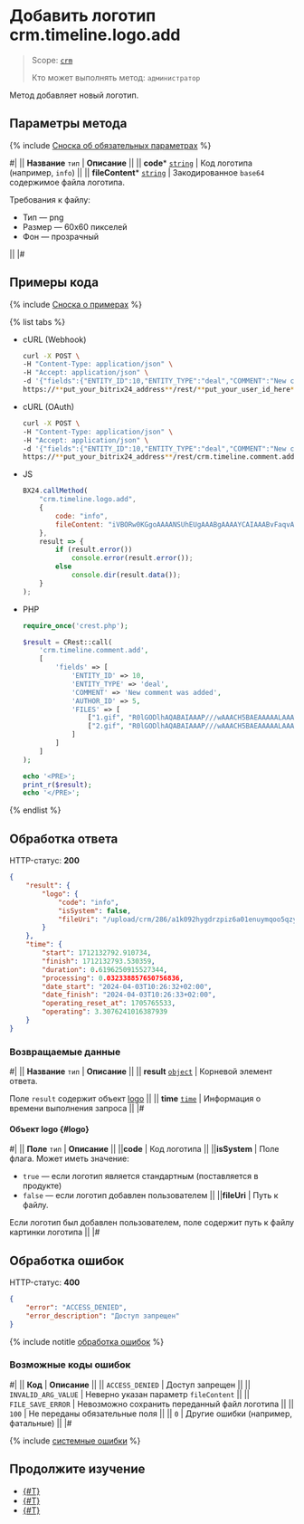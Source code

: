 # Добавить логотип crm.timeline.logo.add

> Scope: [`crm`](../../../../scopes/permissions.md)
>
> Кто может выполнять метод: `администратор`

Метод добавляет новый логотип.

## Параметры метода

{% include [Сноска об обязательных параметрах](../../../../../_includes/required.md) %}

#|
|| **Название**
`тип` | **Описание** ||
|| **code***
[`string`](../../../../data-types.md) | Код логотипа (например, `info`) ||
|| **fileContent***
[`string`](../../../../data-types.md) | Закодированное `base64` содержимое файла логотипа.

Требования к файлу:

- Тип — png
- Размер — 60x60 пикселей
- Фон — прозрачный 

||
|#

## Примеры кода

{% include [Сноска о примерах](../../../../../_includes/examples.md) %}

{% list tabs %}

- cURL (Webhook)

    ```bash
    curl -X POST \
    -H "Content-Type: application/json" \
    -H "Accept: application/json" \
    -d '{"fields":{"ENTITY_ID":10,"ENTITY_TYPE":"deal","COMMENT":"New comment was added","AUTHOR_ID":5,"FILES":[["1.gif","R0lGODlhAQABAIAAAP///wAAACH5BAEAAAAALAAAAAABAAEAAAICRAEAOw=="],["2.gif","R0lGODlhAQABAIAAAP///wAAACH5BAEAAAAALAAAAAABAAEAAAICRAEAOw=="]]}}' \
    https://**put_your_bitrix24_address**/rest/**put_your_user_id_here**/**put_your_webbhook_here**/crm.timeline.comment.add
    ```

- cURL (OAuth)

    ```bash
    curl -X POST \
    -H "Content-Type: application/json" \
    -H "Accept: application/json" \
    -d '{"fields":{"ENTITY_ID":10,"ENTITY_TYPE":"deal","COMMENT":"New comment was added","AUTHOR_ID":5,"FILES":[["1.gif","R0lGODlhAQABAIAAAP///wAAACH5BAEAAAAALAAAAAABAAEAAAICRAEAOw=="],["2.gif","R0lGODlhAQABAIAAAP///wAAACH5BAEAAAAALAAAAAABAAEAAAICRAEAOw=="]]},"auth":"**put_access_token_here**"}' \
    https://**put_your_bitrix24_address**/rest/crm.timeline.comment.add
    ```

- JS

    ```js
    BX24.callMethod(
        "crm.timeline.logo.add",
        {
            code: "info",
            fileContent: "iVBORw0KGgoAAAANSUhEUgAAABgAAAAYCAIAAABvFaqvAAABhWlDQ1BJQ0MgcHJvZmlsZQAAKJF9kT1Iw0AcxV9TRdGqgx1UHDLUgmBBVMRRq1CECqFWaNXB5NIvaNKQpLg4Cq4FBz8Wqw4uzro6uAqC4AeIo5OToouU",
        },
        result => {
            if (result.error())
                console.error(result.error());
            else
                console.dir(result.data());
        }
    );
    ```

- PHP

    ```php
    require_once('crest.php');

    $result = CRest::call(
        'crm.timeline.comment.add',
        [
            'fields' => [
                'ENTITY_ID' => 10,
                'ENTITY_TYPE' => 'deal',
                'COMMENT' => 'New comment was added',
                'AUTHOR_ID' => 5,
                'FILES' => [
                    ["1.gif", "R0lGODlhAQABAIAAAP///wAAACH5BAEAAAAALAAAAAABAAEAAAICRAEAOw=="],
                    ["2.gif", "R0lGODlhAQABAIAAAP///wAAACH5BAEAAAAALAAAAAABAAEAAAICRAEAOw=="]
                ]
            ]
        ]
    );

    echo '<PRE>';
    print_r($result);
    echo '</PRE>';
    ```

{% endlist %}

## Обработка ответа

HTTP-статус: **200**

```json
{
    "result": {
        "logo": {
            "code": "info",
            "isSystem": false,
            "fileUri": "/upload/crm/286/a1k092hygdrzpiz6a01enuymqoo5qzym/ou0akdwnbxalzk9hgfme39nbvtozblew"
        }
    },
    "time": {
        "start": 1712132792.910734,
        "finish": 1712132793.530359,
        "duration": 0.6196250915527344,
        "processing": 0.032338857650756836,
        "date_start": "2024-04-03T10:26:32+02:00",
        "date_finish": "2024-04-03T10:26:33+02:00",
        "operating_reset_at": 1705765533,
        "operating": 3.3076241016387939
    }
}
```

### Возвращаемые данные

#|
|| **Название**
`тип` | **Описание** ||
|| **result**
[`object`](../../../../data-types.md) | Корневой элемент ответа.

Поле `result` содержит объект [logo](#logo) ||
|| **time**
[`time`](../../../data-types.md) | Информация о времени выполнения запроса ||
|#


#### Объект logo {#logo}

#|
|| **Поле**
`тип`  | **Описание** ||
||**code** | Код логотипа ||
||**isSystem** | Поле флага. Может иметь значение:
- `true` — если логотип является стандартным (поставляется в продукте)
- `false` — если логотип добавлен пользователем 
||
||**fileUri** | Путь к файлу.

Если логотип был добавлен пользователем, поле содержит путь к файлу картинки логотипа ||
|#

## Обработка ошибок

HTTP-статус: **400**

```json
{
    "error": "ACCESS_DENIED",
    "error_description": "Доступ запрещен"
}
```

{% include notitle [обработка ошибок](../../../../../_includes/error-info.md) %}

### Возможные коды ошибок

#|
|| **Код** | **Описание** ||
|| `ACCESS_DENIED` | Доступ запрещен ||
|| `INVALID_ARG_VALUE` | Неверно указан параметр `fileContent` ||
|| `FILE_SAVE_ERROR` | Невозможно сохранить переданный файл логотипа ||
|| `100` | Не переданы обязательные поля ||
|| `0` | Другие ошибки (например, фатальные) ||
|#

{% include [системные ошибки](../../../../../_includes/system-errors.md) %}

## Продолжите изучение 

- [{#T}](./crm-timeline-logo-get.md)
- [{#T}](./crm-timeline-logo-list.md)
- [{#T}](./crm-timeline-logo-delete.md)



